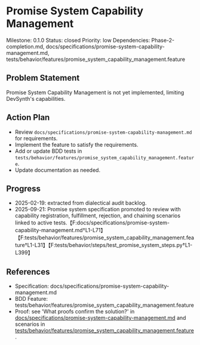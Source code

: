 # Promise System Capability Management
Milestone: 0.1.0
Status: closed
Priority: low
Dependencies: Phase-2-completion.md, docs/specifications/promise-system-capability-management.md, tests/behavior/features/promise_system_capability_management.feature

## Problem Statement
Promise System Capability Management is not yet implemented, limiting DevSynth's capabilities.


## Action Plan
- Review `docs/specifications/promise-system-capability-management.md` for requirements.
- Implement the feature to satisfy the requirements.
- Add or update BDD tests in `tests/behavior/features/promise_system_capability_management.feature`.
- Update documentation as needed.

## Progress
- 2025-02-19: extracted from dialectical audit backlog.
- 2025-09-21: Promise system specification promoted to review with capability registration, fulfillment, rejection, and chaining scenarios linked to active tests.【F:docs/specifications/promise-system-capability-management.md†L1-L71】【F:tests/behavior/features/promise_system_capability_management.feature†L1-L31】【F:tests/behavior/steps/test_promise_system_steps.py†L1-L399】

## References
- Specification: docs/specifications/promise-system-capability-management.md
- BDD Feature: tests/behavior/features/promise_system_capability_management.feature
- Proof: see 'What proofs confirm the solution?' in [docs/specifications/promise-system-capability-management.md](../docs/specifications/promise-system-capability-management.md) and scenarios in [tests/behavior/features/promise_system_capability_management.feature](../tests/behavior/features/promise_system_capability_management.feature).
